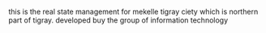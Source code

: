 this is the real state management for mekelle tigray ciety which is  northern part of tigray. developed buy the group of information technology 
